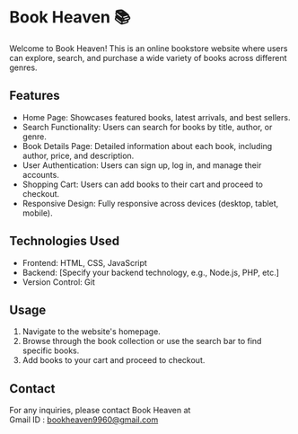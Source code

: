 # Book Heaven 📚

Welcome to Book Heaven! This is an online bookstore website where users can explore, search, and purchase a wide variety of books across different genres.

## Features
- Home Page: Showcases featured books, latest arrivals, and best sellers.
- Search Functionality: Users can search for books by title, author, or genre.
- Book Details Page: Detailed information about each book, including author, price, and description.
- User Authentication: Users can sign up, log in, and manage their accounts.
- Shopping Cart: Users can add books to their cart and proceed to checkout.
- Responsive Design: Fully responsive across devices (desktop, tablet, mobile).

## Technologies Used
- Frontend: HTML, CSS, JavaScript
- Backend: [Specify your backend technology, e.g., Node.js, PHP, etc.]
- Version Control: Git

## Usage
1. Navigate to the website's homepage.
2. Browse through the book collection or use the search bar to find specific books.
3. Add books to your cart and proceed to checkout.

## Contact
For any inquiries, please contact Book Heaven at <br> Gmail ID : bookheaven9960@gmail.com

